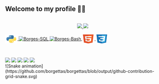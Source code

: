 ## Welcome to my profile 🤘🏻

<br>
<div align="center">
  <a href="https://github.com/borgettas">
  <img height="180em" src="https://github-readme-stats.vercel.app/api?username=borgettas&show_icons=true&theme=dracula&include_all_commits=true&count_private=true&hide_title=true"/>
  <img height="180em" src="https://github-readme-stats.vercel.app/api/top-langs/?username=borgettas&layout=compact&langs_count=7&theme=dracula"/>
</div>
<div style="display: inline_block">
  <br>
  <img align="center" alt="Borges-Python" height="30" width="40" src="https://raw.githubusercontent.com/devicons/devicon/master/icons/python/python-original.svg">
  <img align="center" alt="Borges-SQL" height="30" width="40" src="https://www.svgrepo.com/show/255832/sql.svg">
  <img align="center" alt="Borges-Bash" height="30" width="40" src="https://www.svgrepo.com/show/353478/bash-icon.svg">
  <img align="center" alt="Borges-HTML" height="30" width="40" src="https://raw.githubusercontent.com/devicons/devicon/master/icons/html5/html5-original.svg">
  <img align="center" alt="Borges-CSS" height="30" width="40" src="https://raw.githubusercontent.com/devicons/devicon/master/icons/css3/css3-original.svg">
  
  ##
 
<br>
<div> 
  <a href="https://www.linkedin.com/in/borgettas" target="_blank"><img src="https://img.shields.io/badge/-LinkedIn-%230077B5?style=for-the-badge&logo=linkedin&logoColor=white" target="_blank"></a> 
  <a href = "mailto:jborgespais@gmail.com"><img src="https://img.shields.io/badge/-Gmail-%23333?style=for-the-badge&logo=gmail&logoColor=white" target="_blank"></a>
  <a href="https://instagram.com/borgettas" target="_blank"><img src="https://img.shields.io/badge/-Instagram-%23E4405F?style=for-the-badge&logo=instagram&logoColor=white" target="_blank"></a>
  <a href="https://open.spotify.com/user/iebyd3mp154s5tvwwwzajo8fr?si=bef68742bf4d4375" target="_blank"><img src="https://img.shields.io/badge/Spotify-1ed760?style=for-the-badge&logo=spotify&logoColor=white" target="_blank"></a>
  <a href="https://www.twitch.tv/meketref1" target="_blank"><img src="https://img.shields.io/badge/Twitch-9146FF?style=for-the-badge&logo=twitch&logoColor=white" target="_blank"></a>
  
  <br>
  ![Snake animation](https://github.com/borgettas/borgettas/blob/output/github-contribution-grid-snake.svg)
 
</div>
